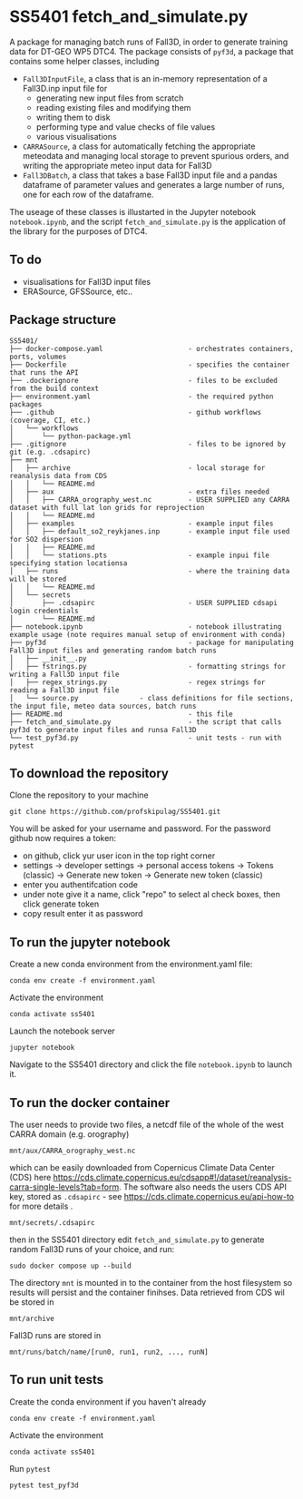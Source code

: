 # SS5401 fetch_and_simulate.py
A package for managing batch runs of Fall3D, in order to generate training data for DT-GEO WP5 DTC4. The package consists of `pyf3d`, a package that contains some helper classes, including

 * `Fall3DInputFile`, a class that is an in-memory representation of a Fall3D.inp input file for
   * generating new input files from scratch
   * reading existing files and modifying them
   * writing them to disk
   * performing type and value checks of file values
   * various visualisations
 * `CARRASource`, a class for automatically fetching the appropriate meteodata and managing local storage to prevent spurious orders, and writing the appropriate meteo input data for Fall3D
 * `Fall3DBatch`, a class that takes a base Fall3D input file and a pandas dataframe of parameter values and generates a large number of runs, one for each row of the dataframe.

The useage of these classes is illustarted in the Jupyter notebook `notebook.ipynb`, and the script `fetch_and_simulate.py` is the application of the library for the purposes of DTC4. 

## To do
 * visualisations for Fall3D input files
 * ERASource, GFSSource, etc..
 
## Package structure


    SS5401/
    ├── docker-compose.yaml                     - orchestrates containers, ports, volumes
    ├── Dockerfile                              - specifies the container that runs the API
    ├── .dockerignore                           - files to be excluded from the build context
    ├── environment.yaml                        - the required python packages
    ├── .github                                 - github workflows (coverage, CI, etc.)
    │   └── workflows
    │       └── python-package.yml
    ├── .gitignore                              - files to be ignored by git (e.g. .cdsapirc)
    ├── mnt
    │   ├── archive                             - local storage for reanalysis data from CDS
    │   │   └── README.md
    │   ├── aux                                 - extra files needed
    │   │   ├── CARRA_orography_west.nc         - USER SUPPLIED any CARRA dataset with full lat lon grids for reprojection    
    │   │   └── README.md
    │   ├── examples                            - example input files
    │   │   ├── default_so2_reykjanes.inp       - example input file used for SO2 dispersion
    │   │   ├── README.md
    │   │   └── stations.pts                    - example inpui file specifying station locationsa
    │   ├── runs                                - where the training data will be stored
    │   │   └── README.md
    │   └── secrets
    │       ├── .cdsapirc                       - USER SUPPLIED cdsapi login credentials 
    │       └── README.md
    ├── notebook.ipynb                          - notebook illustrating example usage (note requires manual setup of environment with conda)
    ├── pyf3d                                   - package for manipulating Fall3D input files and generating random batch runs
    │   ├── __init__.py
    │   ├── fstrings.py                         - formatting strings for writing a Fall3D input file
    │   ├── regex_strings.py                    - regex strings for reading a Fall3D input file
    │   └── source.py				- class definitions for file sections, the input file, meteo data sources, batch runs
    ├── README.md                               - this file
    ├── fetch_and_simulate.py                   - the script that calls pyf3d to generate input files and runsa Fall3D
    └── test_pyf3d.py                           - unit tests - run with pytest


## To download the repository
Clone the repository to your machine

    git clone https://github.com/profskipulag/SS5401.git

You will be asked for your username and password. For the password github now requires a token:
- on github, click yur user icon in the top right corner
- settings -> developer settings -> personal access tokens -> Tokens (classic) -> Generate new token -> Generate new token (classic) 
- enter you authentifcation code
- under note give it a name, click "repo" to select al check boxes, then click generate token
- copy result enter it as password

## To run the jupyter notebook
Create a new conda environment from the environment.yaml file:

    conda env create -f environment.yaml

Activate the environment

    conda activate ss5401
    
Launch the notebook server

    jupyter notebook
    
Navigate to the SS5401 directory and click the file `notebook.ipynb` to launch it.

## To run the docker container
The user needs to provide two files, a netcdf file of the whole of the west CARRA domain (e.g. orography)

    mnt/aux/CARRA_orography_west.nc
    
which can be easily downloaded from Copernicus Climate Data Center (CDS) here https://cds.climate.copernicus.eu/cdsapp#!/dataset/reanalysis-carra-single-levels?tab=form. The software also needs the users CDS API key, stored as `.cdsapirc` - see https://cds.climate.copernicus.eu/api-how-to for more details .

    mnt/secrets/.cdsapirc
    
then in the SS5401 directory edit `fetch_and_simulate.py` to generate random Fall3D runs of your choice, and run:

    sudo docker compose up --build 
    
The directory `mnt` is mounted in to the container from the host filesystem so results will persist and the container finihses. Data retrieved from CDS wil be stored in 

    mnt/archive
    
Fall3D runs are stored in

    mnt/runs/batch/name/[run0, run1, run2, ..., runN]
    
## To run unit tests
Create the conda environment if you haven't already

    conda env create -f environment.yaml

Activate the environment

    conda activate ss5401
    
Run `pytest`

    pytest test_pyf3d



    
  
